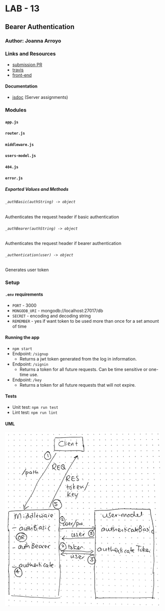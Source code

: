 # LAB - 13

## Bearer Authentication

### Author: Joanna Arroyo

### Links and Resources
* [submission PR](https://github.com/joanna-401-advanced-javascript/lab-13-bearer-authentication/pull/3)
* [travis](https://travis-ci.com/joanna-401-advanced-javascript/lab-13-bearer-authentication)
* [front-end](https://lab-13-bearer.herokuapp.com/)

#### Documentation
* [jsdoc](https://lab-13-bearer.herokuapp.com/docs) (Server assignments)

### Modules
#### `app.js`
#### `router.js`
#### `middleware.js`
#### `users-model.js`
#### `404.js`
#### `error.js`

##### Exported Values and Methods

###### `_authBasic(authString) -> object`
Authenticates the request header if basic authentication
###### `_authBearer(authString) -> object`
Authenticates the request header if bearer authentication
###### `_authentication(user) -> object`
Generates user token 

### Setup
#### `.env` requirements
* `PORT` - 3000
* `MONGODB_URI` - mongodb://localhost:27017/db
* `SECRET` - encoding and decoding string
* `REMEMBER` - yes if want token to be used more than once for a set amount of time

#### Running the app
* `npm start`
* Endpoint: `/signup`
  * Returns a jwt token generated from the log in information.
* Endpoint: `/signin`
  * Returns a token for all future requests. Can be time sensitive or one-time use.
* Endpoint: `/key`
  * Returns a token for all future requests that will not expire.
  
#### Tests
* Unit test: `npm run test`
* Lint test: `npm run lint`

#### UML
![UML Diagram](./uml.jpg)
